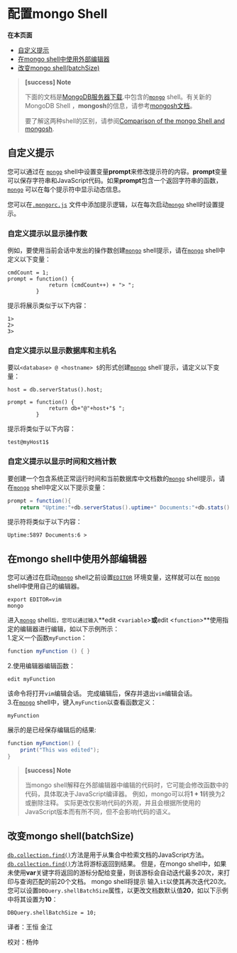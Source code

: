 # 配置mongo Shell

**在本页面**  


* [自定义提示](configure-the-mongo-shell.md#自定义)
* [在mongo shell中使用外部编辑器](configure-the-mongo-shell.md#外部编辑器)
* [改变mongo shell\(batchSize\)](configure-the-mongo-shell.md#changeSize)

> **\[success\] Note**
>
> 下面的文档是[MongoDB服务器下载](https://www.mongodb.com/try/download/community?tck=docs_server).中包含的[`mongo`](https://docs.mongodb.com/master/reference/program/mongo/#bin.mongo) shell。有关新的MongoDB Shell ，**mongosh**的信息，请参考[mongosh文档](https://docs.mongodb.com/mongodb-shell/)。
>
> 要了解这两种shell的区别，请参阅[Comparison of the mongo Shell and mongosh](https://docs.mongodb.com/master/mongo/#compare-mongosh-mongo).

## 自定义提示

您可以通过在 [`mongo`](https://docs.mongodb.com/master/reference/program/mongo/#bin.mongo) shell中设置变量**prompt**来修改提示符的内容。**prompt**变量可以保存字符串和JavaScript代码。如果**prompt**包含一个返回字符串的函数，[`mongo`](https://docs.mongodb.com/master/reference/program/mongo/#bin.mongo) 可以在每个提示符中显示动态信息。

您可以在[`.mongorc.js`](https://docs.mongodb.com/master/reference/program/mongo/#mongo-mongorc-file) 文件中添加提示逻辑，以在每次启动[`mongo`](https://docs.mongodb.com/master/reference/program/mongo/#bin.mongo) shell时设置提示。

### **自定义提示以显示操作数**

例如，要使用当前会话中发出的操作数创建[`mongo`](https://docs.mongodb.com/master/reference/program/mongo/#bin.mongo) shell提示，请在[`mongo`](https://docs.mongodb.com/master/reference/program/mongo/#bin.mongo) shell中定义以下变量：

```text
cmdCount = 1;
prompt = function() {
             return (cmdCount++) + "> ";
         }
```

提示将展示类似于以下内容：

```text
1>
2>
3>
```

### 自定义提示以显示数据库和主机名

要以`<database> @ <hostname> $`的形式创建[`mongo`](https://docs.mongodb.com/master/reference/program/mongo/#bin.mongo) shell\`提示，请定义以下变量：  


```text
host = db.serverStatus().host;

prompt = function() {
             return db+"@"+host+"$ ";
         }
```

提示将类似于以下内容：

```text
test@myHost1$
```

### 自定义提示以显示时间和文档计数

要创建一个包含系统正常运行时间和当前数据库中文档数的[`mongo`](https://docs.mongodb.com/master/reference/program/mongo/#bin.mongo) shell提示，请在[`mongo`](https://docs.mongodb.com/master/reference/program/mongo/#bin.mongo) shell中定义以下提示变量：

```java
prompt = function(){
    return "Uptime:"+db.serverStatus().uptime+" Documents:"+db.stats().objects+" > "; }
```

提示符将类似于以下内容：

```text
Uptime:5897 Documents:6 >
```

## 在mongo shell中使用外部编辑器

您可以通过在启动[`mongo`](https://docs.mongodb.com/master/reference/program/mongo/#bin.mongo) shell之前设置[`EDITOR`](https://docs.mongodb.com/master/reference/program/mongo/#envvar-EDITOR) 环境变量，这样就可以在 [`mongo`](https://docs.mongodb.com/master/reference/program/mongo/#bin.mongo) shell中使用自己的编辑器。

```text
export EDITOR=vim
mongo
```

进入[`mongo`](https://docs.mongodb.com/master/reference/program/mongo/#bin.mongo) shell`后，您可以通过输入`**edit &lt;`variable`&gt;**或**edit &lt;`function`&gt;**使用指定的编辑器进行编辑，如以下示例所示：  
 1.定义一个函数`myFunction`：

```java
function myFunction () { }
```

2.使用编辑器编辑函数：

```text
edit myFunction
```

该命令将打开`vim`编辑会话。 完成编辑后，保存并退出`vim`编辑会话。  
 3.在[`mongo`](https://docs.mongodb.com/master/reference/program/mongo/#bin.mongo) shell中，键入`myFunction`以查看函数定义：

```text
myFunction
```

展示的是已经保存编辑后的结果:

```java
function myFunction() { 
    print("This was edited");
}
```

> **\[success\] Note**
>
> 当mongo shell解释在外部编辑器中编辑的代码时，它可能会修改函数中的代码，具体取决于JavaScript编译器。 例如，mongo可以将**1 + 1**转换为2或删除注释。 实际更改仅影响代码的外观，并且会根据所使用的JavaScript版本而有所不同，但不会影响代码的语义。

## 改变mongo shell\(batchSize\)

[`db.collection.find()`](https://docs.mongodb.com/master/reference/method/db.collection.find/#db.collection.find)方法是用于从集合中检索文档的JavaScript方法。[`db.collection.find()`](https://docs.mongodb.com/master/reference/method/db.collection.find/#db.collection.find)方法将游标返回到结果。 但是，在mongo shell中，如果未使用**var**关键字将返回的游标分配给变量，则该游标会自动迭代最多20次，来打印与查询匹配的前20个文档。 mongo shell将提示 输入`it`以使其再次迭代20次。 您可以设置`DBQuery.shellBatchSize`属性，以更改文档数默认值**20**，如以下示例中将其设置为**10**：

```text
DBQuery.shellBatchSize = 10;
```

译者：王恒 金江

校对：杨帅

